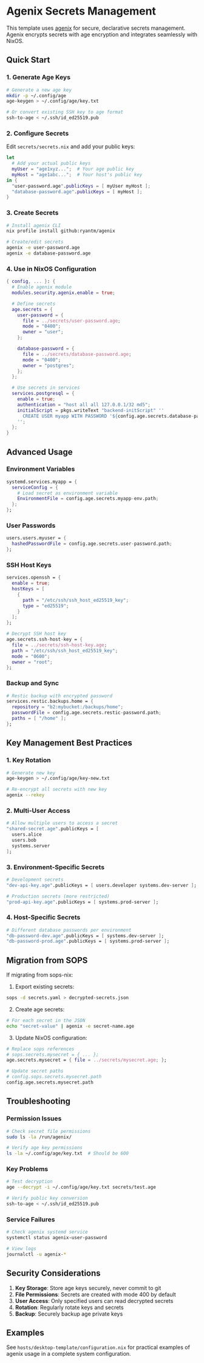 # Agenix Secrets Management

This template uses [agenix](https://github.com/ryantm/agenix) for secure, declarative secrets management. Agenix encrypts secrets with age encryption and integrates seamlessly with NixOS.

## Quick Start

### 1. Generate Age Keys

```bash
# Generate a new age key
mkdir -p ~/.config/age
age-keygen > ~/.config/age/key.txt

# Or convert existing SSH key to age format
ssh-to-age < ~/.ssh/id_ed25519.pub
```

### 2. Configure Secrets

Edit `secrets/secrets.nix` and add your public keys:

```nix
let
  # Add your actual public keys
  myUser = "age1xyz...";  # Your age public key
  myHost = "age1abc...";  # Your host's public key
in {
  "user-password.age".publicKeys = [ myUser myHost ];
  "database-password.age".publicKeys = [ myHost ];
}
```

### 3. Create Secrets

```bash
# Install agenix CLI
nix profile install github:ryantm/agenix

# Create/edit secrets
agenix -e user-password.age
agenix -e database-password.age
```

### 4. Use in NixOS Configuration

```nix
{ config, ... }: {
  # Enable agenix module
  modules.security.agenix.enable = true;

  # Define secrets
  age.secrets = {
    user-password = {
      file = ../secrets/user-password.age;
      mode = "0400";
      owner = "user";
    };

    database-password = {
      file = ../secrets/database-password.age;
      mode = "0400";
      owner = "postgres";
    };
  };

  # Use secrets in services
  services.postgresql = {
    enable = true;
    authentication = "host all all 127.0.0.1/32 md5";
    initialScript = pkgs.writeText "backend-initScript" ''
      CREATE USER myapp WITH PASSWORD '${config.age.secrets.database-password.path}';
    '';
  };
}
```

## Advanced Usage

### Environment Variables

```nix
systemd.services.myapp = {
  serviceConfig = {
    # Load secret as environment variable
    EnvironmentFile = config.age.secrets.myapp-env.path;
  };
};
```

### User Passwords

```nix
users.users.myuser = {
  hashedPasswordFile = config.age.secrets.user-password.path;
};
```

### SSH Host Keys

```nix
services.openssh = {
  enable = true;
  hostKeys = [
    {
      path = "/etc/ssh/ssh_host_ed25519_key";
      type = "ed25519";
    }
  ];
};

# Decrypt SSH host key
age.secrets.ssh-host-key = {
  file = ../secrets/ssh-host-key.age;
  path = "/etc/ssh/ssh_host_ed25519_key";
  mode = "0600";
  owner = "root";
};
```

### Backup and Sync

```nix
# Restic backup with encrypted password
services.restic.backups.home = {
  repository = "b2:mybucket:/backups/home";
  passwordFile = config.age.secrets.restic-password.path;
  paths = [ "/home" ];
};
```

## Key Management Best Practices

### 1. Key Rotation

```bash
# Generate new key
age-keygen > ~/.config/age/key-new.txt

# Re-encrypt all secrets with new key
agenix --rekey
```

### 2. Multi-User Access

```nix
# Allow multiple users to access a secret
"shared-secret.age".publicKeys = [
  users.alice
  users.bob
  systems.server
];
```

### 3. Environment-Specific Secrets

```nix
# Development secrets
"dev-api-key.age".publicKeys = [ users.developer systems.dev-server ];

# Production secrets (more restricted)
"prod-api-key.age".publicKeys = [ systems.prod-server ];
```

### 4. Host-Specific Secrets

```nix
# Different database passwords per environment
"db-password-dev.age".publicKeys = [ systems.dev-server ];
"db-password-prod.age".publicKeys = [ systems.prod-server ];
```

## Migration from SOPS

If migrating from sops-nix:

1. Export existing secrets:

```bash
sops -d secrets.yaml > decrypted-secrets.json
```

2. Create age secrets:

```bash
# For each secret in the JSON
echo "secret-value" | agenix -e secret-name.age
```

3. Update NixOS configuration:

```nix
# Replace sops references
# sops.secrets.mysecret = { ... };
age.secrets.mysecret = { file = ../secrets/mysecret.age; };

# Update secret paths
# config.sops.secrets.mysecret.path
config.age.secrets.mysecret.path
```

## Troubleshooting

### Permission Issues

```bash
# Check secret file permissions
sudo ls -la /run/agenix/

# Verify age key permissions
ls -la ~/.config/age/key.txt  # Should be 600
```

### Key Problems

```bash
# Test decryption
age --decrypt -i ~/.config/age/key.txt secrets/test.age

# Verify public key conversion
ssh-to-age < ~/.ssh/id_ed25519.pub
```

### Service Failures

```bash
# Check agenix systemd service
systemctl status agenix-user-password

# View logs
journalctl -u agenix-*
```

## Security Considerations

1. **Key Storage**: Store age keys securely, never commit to git
1. **File Permissions**: Secrets are created with mode 400 by default
1. **User Access**: Only specified users can read decrypted secrets
1. **Rotation**: Regularly rotate keys and secrets
1. **Backup**: Securely backup age private keys

## Examples

See `hosts/desktop-template/configuration.nix` for practical examples of agenix usage in a complete system configuration.
